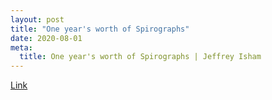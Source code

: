 ```yaml
---
layout: post
title: "One year's worth of Spirographs"
date: 2020-08-01
meta:
  title: One year's worth of Spirographs | Jeffrey Isham
---
```


<p><a href="https://www.instagram.com/p/CDWffa6nHj4/">Link</a></p>
